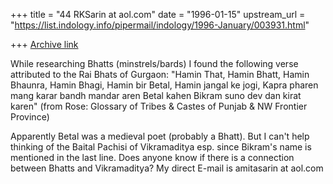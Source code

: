 +++
title = "44 RKSarin at aol.com"
date = "1996-01-15"
upstream_url = "https://list.indology.info/pipermail/indology/1996-January/003931.html"

+++
[Archive link](https://list.indology.info/pipermail/indology/1996-January/003931.html)

While researching Bhatts (minstrels/bards) I found the following verse
attributed to the Rai Bhats of Gurgaon:
"Hamin That, Hamin Bhatt, Hamin Bhaunra, Hamin Bhagi,
Hamin bir Betal, Hamin jangal ke jogi,
Kapra pharen mang karar bandh mandar aren
Betal kahen Bikram suno dev dan kirat karen" (from Rose: Glossary of Tribes &
Castes of Punjab & NW Frontier Province)

Apparently Betal was a medieval poet (probably a Bhatt).  But I can't help
thinking of the Baital Pachisi of Vikramaditya esp. since Bikram's name is
mentioned in the last line.  Does anyone know if there is a connection
between Bhatts and Vikramaditya?  My direct E-mail is amitasarin at aol.com  





